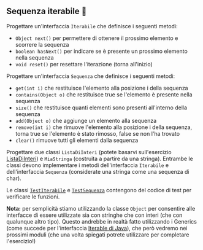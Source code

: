 ## Sequenza iterabile 🛴

Progettare un'interfaccia `Iterabile` che definisce i seguenti metodi:
* `Object next()`         per permettere di ottenere il prossimo elemento e scorrere la sequenza
* `boolean hasNext()`     per indicare se è presente un prossimo elemento nella sequenza
* `void reset()`          per resettare l'iterazione (torna all'inizio)

Progettare un'interfaccia `Sequenza` che definisce i seguenti metodi:
* `get(int i)` che restituisce l'elemento alla posizione i della sequenza
* `contains(Object o)` che restituisce true se l'elemento è presente nella sequenza
* `size()` che restituisce quanti elementi sono presenti all'interno della sequenza
* `add(Object o)` che aggiunge un elemento alla sequenza
* `remove(int i)` che rimuove l'elemento alla posizione i della sequenza, torna true se l'elemento è stato rimosso, false se non l'ha trovato
* `clear()` rimuove tutti gli elementi dalla sequenza

Progettare due classi `ListaDiInteri` (potete basarvi sull'esercizio [ListaDiInteri](../../../../module_04/src/esercizi/lista_di_interi/))
e `MiaStringa` (costruita a partire da una stringa).
Entrambe le classi devono implementare i metodi dell'interfaccia `Iterabile` e dell'interfaccia `Sequenza`
(considerate una stringa come una sequenza di char).

Le classi [`TestIterabile`](TestIterabile.java) e [`TestSequenza`](TestSequenza.java) contengono del codice di test per
verificare le funzioni.

**Nota:** per semplicità stiamo utilizzando la classe `Object` per consentire alle interfacce di essere utilizzate sia con
stringhe che con interi (che con qualunque altro tipo). Questo andrebbe in realtà fatto utilizzando i Generics
(come succede per l'interfaccia [Iterable di Java](https://docs.oracle.com/javase/8/docs/api/java/lang/Iterable.html)),
che però vedremo nei prossimi moduli (che una volta spiegati potrete utilizzare per completare l'esercizio!)